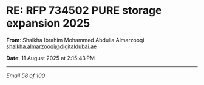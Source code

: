 # RE: RFP 734502 PURE storage expansion 2025

**From**: Shaikha Ibrahim Mohammed Abdulla Almarzooqi <shaikha.almarzooqi@digitaldubai.ae>

**Date**: 11 August 2025 at 2:15:43 PM

---

*Email 58 of 100*
